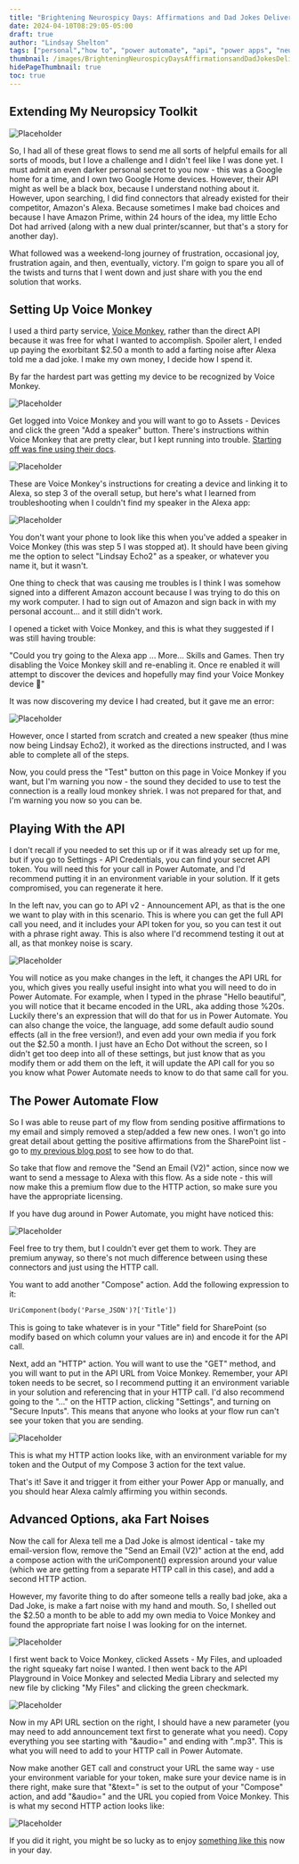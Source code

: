 ```yaml
---
title: "Brightening Neurospicy Days: Affirmations and Dad Jokes Delivered by Alexa"
date: 2024-04-10T08:29:05-05:00
draft: true
author: "Lindsay Shelton"
tags: ["personal","how to", "power automate", "api", "power apps", "neurospicy", "alexa", "smart home"]
thumbnail: /images/BrighteningNeurospicyDaysAffirmationsandDadJokesDeliveredbyAlexa.png
hidePageThumbnail: true
toc: true
---
```

<!-- Google tag (gtag.js) -->
<script async src="https://www.googletagmanager.com/gtag/js?id=G-CN3PDT3T20"></script>
<script>
  window.dataLayer = window.dataLayer || [];
  function gtag(){dataLayer.push(arguments);}
  gtag('js', new Date());

  gtag('config', 'G-CN3PDT3T20');
</script>

## Extending My Neuropsicy Toolkit

![Placeholder](/images/BrighteningNeurospicyDaysAffirmationsandDadJokesDeliveredbyAlexa.png)

So, I had all of these great flows to send me all sorts of helpful emails for all sorts of moods, but I love a challenge and I didn't feel like I was done yet.  I must admit an even darker personal secret to you now - this was a Google home for a time, and I own two Google Home devices.  However, their API might as well be a black box, because I understand nothing about it.  However, upon searching, I did find connectors that already existed for their competitor, Amazon's Alexa.  Because sometimes I make bad choices and because I have Amazon Prime, within 24 hours of the idea, my little Echo Dot had arrived (along with a new dual printer/scanner, but that's a story for another day).

What followed was a weekend-long journey of frustration, occasional joy, frustration again, and then, eventually, victory.  I'm goign to spare you all of the twists and turns that I went down and just share with you the end solution that works.

## Setting Up Voice Monkey

I used a third party service, <a href="https://voicemonkey.io/">Voice Monkey</a>, rather than the direct API because it was free for what I wanted to accomplish.  Spoiler alert, I ended up paying the exorbitant $2.50 a month to add a farting noise after Alexa told me a dad joke.  I make my own money, I decide how I spend it.

By far the hardest part was getting my device to be recognized by Voice Monkey.  

![Placeholder](/images/delivered-by-alexa1.png)

Get logged into Voice Monkey and you will want to go to Assets - Devices and click the green "Add a speaker" button.  There's instructions within Voice Monkey that are pretty clear, but I kept running into trouble.  <a href="https://voicemonkey.io/docs#getting-started">Starting off was fine using their docs</a>.

![Placeholder](/images/delivered-by-alexa2.png)

These are Voice Monkey's instructions for creating a device and linking it to Alexa, so step 3 of the overall setup, but here's what I learned from troubleshooting when I couldn't find my speaker in the Alexa app:

![Placeholder](/images/delivered-by-alexa3.png)

You don't want your phone to look like this when you've added a speaker in Voice Monkey (this was step 5 I was stopped at).  It should have been giving me the option to select "Lindsay Echo2" as a speaker, or whatever you name it, but it wasn't. 

One thing to check that was causing me troubles is I think I was somehow signed into a different Amazon account because I was trying to do this on my work computer.  I had to sign out of Amazon and sign back in with my personal account... and it still didn't work.

I opened a ticket with Voice Monkey, and this is what they suggested if I was still having trouble:

"Could you try going to the Alexa app ... More... Skills and Games. Then try disabling the Voice Monkey skill and re-enabling it. Once re enabled it will attempt to discover the devices and hopefully may find your Voice Monkey device 🤞"

It was now discovering my device I had created, but it gave me an error:

![Placeholder](/images/delivered-by-alexa4.png)

However, once I started from scratch and created a new speaker (thus mine now being Lindsay Echo2), it worked as the directions instructed, and I was able to complete all of the steps.

Now, you could press the "Test" button on this page in Voice Monkey if you want, but I'm warning you now - the sound they decided to use to test the connection is a really loud monkey shriek.  I was not prepared for that, and I'm warning you now so you can be.

## Playing With the API

I don't recall if you needed to set this up or if it was already set up for me, but if you go to Settings - API Credentials, you can find your secret API token.   You will need this for your call in Power Automate, and I'd recommend putting it in an environment variable in your solution.  If it gets compromised, you can regenerate it here.

In the left nav, you can go to API v2 - Announcement API, as that is the one we want to play with in this scenario.  This is where you can get the full API call you need, and it includes your API token for you, so you can test it out with a phrase right away.  This is also where I'd recommend testing it out at all, as that monkey noise is scary.

![Placeholder](/images/delivered-by-alexa5.png)

You will notice as you make changes in the left, it changes the API URL for you, which gives you really useful insight into what you will need to do in Power Automate.  For example, when I typed in the phrase "Hello beautiful", you will notice that it became encoded in the URL, aka adding those %20s.  Luckily there's an expression that will do that for us in Power Automate.  You can also change the voice, the language, add some default audio sound effects (all in the free version!), and even add your own media if you fork out the $2.50 a month.  I just have an Echo Dot without the screen, so I didn't get too deep into all of these settings, but just know that as you modify them or add them on the left, it will update the API call for you so you know what Power Automate needs to know to do that same call for you.

## The Power Automate Flow

So I was able to reuse part of my flow from sending positive affirmations to my email and simply removed a step/added a few new ones.  I won't go into great detail about getting the positive affirmations from the SharePoint list - go to <a href="https://www.lindsaytshelton.com/blog/202404the_power_of_positive_affirmations_and_power_automate/">my previous blog post</a> to see how to do that.

So take that flow and remove the "Send an Email (V2)" action, since now we want to send a message to Alexa with this flow.  As a side note - this will now make this a premium flow due to the HTTP action, so make sure you have the appropriate licensing.

If you have dug around in Power Automate, you might have noticed this:

![Placeholder](/images/delivered-by-alexa6.png)

Feel free to try them, but I couldn't ever get them to work.  They are premium anyway, so there's not much difference between using these connectors and just using the HTTP call.

You want to add another "Compose" action.  Add the following expression to it:

```html
UriComponent(body('Parse_JSON')?['Title'])
```

This is going to take whatever is in your "Title" field for SharePoint (so modify based on which column your values are in) and encode it for the API call.

Next, add an "HTTP" action.  You will want to use the "GET" method, and you will want to put in the API URL from Voice Monkey.  Remember, your API token needs to be secret, so I recommend putting it an environment variable in your solution and referencing that in your HTTP call.  I'd also recommend going to the "..." on the HTTP action, clicking "Settings", and turning on "Secure Inputs".  This means that anyone who looks at your flow run can't see your token that you are sending.

![Placeholder](/images/delivered-by-alexa7.png)

This is what my HTTP action looks like, with an environment variable for my token and the Output of my Compose 3 action for the text value.

That's it!  Save it and trigger it from either your Power App or manually, and you should hear Alexa calmly affirming you within seconds.

## Advanced Options, aka Fart Noises

Now the call for Alexa tell me a Dad Joke is almost identical - take my email-version flow, remove the "Send an Email (V2)" action at the end, add a compose action with the uriComponent() expression around your value (which we are getting from a separate HTTP call in this case), and add a second HTTP action.

However, my favorite thing to do after someone tells a really bad joke, aka a Dad Joke, is make a fart noise with my hand and mouth.  So, I shelled out the $2.50 a month to be able to add my own media to Voice Monkey and found the appropriate fart noise I was looking for on the internet.  

![Placeholder](/images/delivered-by-alexa8.png)

I first went back to Voice Monkey, clicked Assets - My Files, and uploaded the right squeaky fart noise I wanted.  I then went back to the API Playground in Voice Monkey and selected Media Library and selected my new file by clicking "My Files" and clicking the green checkmark.

![Placeholder](/images/delivered-by-alexa9.png)

Now in my API URL section on the right, I should have a new parameter (you may need to add announcement text first to generate what you need).  Copy everything you see starting with "&audio=" and ending with ".mp3".  This is what you will need to add to your HTTP call in Power Automate.

Now make another GET call and construct your URL the same way - use your environment variable for your token, make sure your device name is in there right, make sure that "&text=" is set to the output of your "Compose" action, and add "&audio=" and the URL you copied from Voice Monkey.  This is what my second HTTP action looks like:

![Placeholder](/images/delivered-by-alexa10.png)

If you did it right, you might be so lucky as to enjoy <a href="https://photos.app.goo.gl/wdTGr8BJCCTyPcSX6">something like this</a> now in your day.